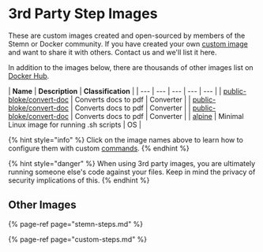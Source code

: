 # 3rd Party Step Images

These are custom images created and open-sourced by members of the Stemn or Docker community. If you have created your own [custom image](custom-steps.md) and want to share it with others. Contact us and we'll list it here.

In addition to the images below, there are thousands of other images list on [Docker Hub](https://hub.docker.com/). 

| **Name** | **Description** | **Classification** |
| --- | --- | --- | --- | --- |
| [public-bloke/convert-doc](http://google.com) | Converts docs to pdf | Converter |
| [public-bloke/convert-doc](http://google.com/) | Converts docs to pdf | Converter |
| [public-bloke/convert-doc](http://google.com/) | Converts docs to pdf | Converter |
| [alpine](https://hub.docker.com/_/alpine/) | Minimal Linux image for running .sh scripts | OS |

{% hint style="info" %}
Click on the image names above to learn how to configure them with custom [commands](../../pipeline-step-command.md).
{% endhint %}

{% hint style="danger" %}
When using 3rd party images, you are ultimately running someone else's code against your files. Keep in mind the privacy of security implications of this.
{% endhint %}

## Other Images

{% page-ref page="stemn-steps.md" %}

{% page-ref page="custom-steps.md" %}



